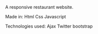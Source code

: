 A responsive restaurant website.

Made in:
Html
Css
Javascript

Technologies used:
Ajax
Twitter bootstrap
